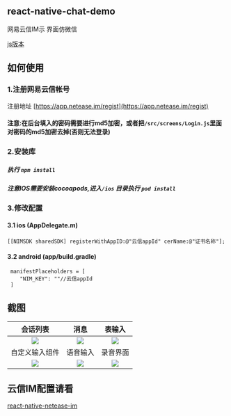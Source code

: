 ## react-native-chat-demo
网易云信IM示 界面仿微信

[js版本](https://github.com/reactnativecomponent/react-native-chat-demo/tree/js-ui)
## 如何使用
### 1.注册网易云信帐号
注册地址 [https://app.netease.im/regist](https://app.netease.im/regist)
#### 注意:在后台填入的密码需要进行md5加密，或者把`/src/screens/Login.js`里面对密码的md5加密去掉(否则无法登录)

### 2.安装库
##### 执行 `npm install`
##### 注意IOS需要安装cocoapods,进入`/ios` 目录执行 `pod install`
### 3.修改配置
#### 3.1 ios (AppDelegate.m)
 ```
[[NIMSDK sharedSDK] registerWithAppID:@"云信appId" cerName:@"证书名称"];
 ```
#### 3.2 android (app/build.gradle)
 ```
  manifestPlaceholders = [
     "NIM_KEY": ""//云信appId
  ]
 ```
## 截图

|会话列表|消息|表输入|
|:--:|:--:|:--:|
|![](https://github.com/reactnativecomponent/react-native-chat-demo/blob/master/screenshots/s6.png)|![](https://github.com/reactnativecomponent/react-native-chat-demo/blob/master/screenshots/s1.png)|![](https://github.com/reactnativecomponent/react-native-chat-demo/blob/master/screenshots/s2.png)|
|自定义输入组件|语音输入|录音界面|
|![](https://github.com/reactnativecomponent/react-native-chat-demo/blob/master/screenshots/s3.png)|![](https://github.com/reactnativecomponent/react-native-chat-demo/blob/master/screenshots/s4.png)|![](https://github.com/reactnativecomponent/react-native-chat-demo/blob/master/screenshots/s5.png)|

## 云信IM配置请看
[react-native-netease-im](https://github.com/reactnativecomponent/react-native-netease-im)

